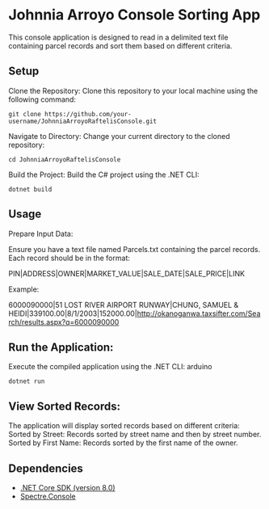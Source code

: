 # Johnnia Arroyo Console Sorting App
This console application is designed to read in a delimited text file containing parcel records and sort them based on different criteria.

## Setup
Clone the Repository: Clone this repository to your local machine using the following command:

`git clone https://github.com/your-username/JohnniaArroyoRaftelisConsole.git`

Navigate to Directory: Change your current directory to the cloned repository:

`cd JohnniaArroyoRaftelisConsole`

Build the Project: Build the C# project using the .NET CLI:

`dotnet build`

## Usage
Prepare Input Data:

Ensure you have a text file named Parcels.txt containing the parcel records. Each record should be in the format:

PIN|ADDRESS|OWNER|MARKET_VALUE|SALE_DATE|SALE_PRICE|LINK

Example:

6000090000|51 LOST RIVER AIRPORT RUNWAY|CHUNG, SAMUEL & HEIDI|339100.00|8/1/2003|152000.00|http://okanoganwa.taxsifter.com/Search/results.aspx?q=6000090000
## Run the Application:

Execute the compiled application using the .NET CLI:
arduino

`dotnet run`
## View Sorted Records:

The application will display sorted records based on different criteria:
Sorted by Street: Records sorted by street name and then by street number.
Sorted by First Name: Records sorted by the first name of the owner.
## Dependencies
- [.NET Core SDK (version 8.0)](https://dotnet.microsoft.com/download)
- [Spectre.Console](https://spectreconsole.net/)
